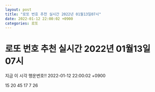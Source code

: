 ```yaml
---
layout: post
title: "로또 번호 추천 실시간 2022년 01월13일07시"
date: 2022-01-12 22:00:02 +0900
categories: 로또
---
```


# 로또 번호 추천 실시간 2022년 01월13일07시

지금 이 시각 행운번호!! 2022-01-12 22:00:02 +0900

 15  20  45  17  7  26 

